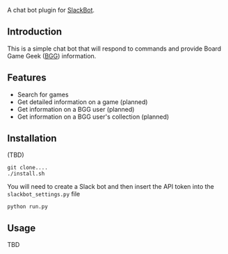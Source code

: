A chat bot plugin for [SlackBot](https://github.com/lins05/slackbot).

## Introduction
This is a simple chat bot that will respond to commands and provide Board Game Geek ([BGG](https://boardgamegeek.com)) information.

## Features

* Search for games
* Get detailed information on a game (planned)
* Get information on a BGG user (planned)
* Get information on a BGG user's collection (planned)

## Installation

(TBD)
```
git clone....
./install.sh
```
You will need to create a Slack bot and then insert the API token into the `slackbot_settings.py` file

```
python run.py
```

## Usage
TBD
